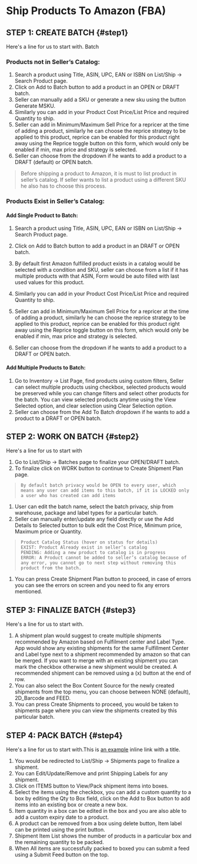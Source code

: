 # Ship Products To Amazon \(FBA\)

## STEP 1: CREATE BATCH {#step1}

Here's a line for us to start with. Batch

### Products not in Seller’s Catalog:

1. Search a product using Title, ASIN, UPC, EAN or ISBN on List/Ship → Search Product page.
2. Click on Add to Batch button to add a product in an OPEN or DRAFT batch.
3. Seller can manually add a SKU or generate a new sku using the button Generate MSKU.
4. Similarly you can add in your Product Cost Price/List Price and required Quantity to ship.
5. Seller can add in Minimum/Maximum Sell Price for a repricer at the time of adding a product, similarly he can choose the reprice strategy to be applied to this product, reprice can be enabled for this product right away using the Reprice toggle button on this form, which would only be enabled if min, max price and strategy is selected.
6. Seller can choose from the dropdown if he wants to add a product to a DRAFT \(default\) or OPEN batch.

> Before shipping a product to Amazon, it is must to list product in seller’s catalog. If seller wants to list a product using a different SKU he also has to choose this process.

### Products Exist in Seller’s Catalog:

#### Add Single Product to Batch:

1. Search a product using Title, ASIN, UPC, EAN or ISBN on List/Ship → Search Product page.
2. Click on Add to Batch button to add a product in an DRAFT or OPEN batch.

3. By default first Amazon fulfilled product exists in a catalog would be selected with a condition and SKU, seller can choose from a list if it has multiple products with that ASIN, Form would be auto filled with last used values for this product.

4. Similarly you can add in your Product Cost Price/List Price and required Quantity to ship.
5. Seller can add in Minimum/Maximum Sell Price for a repricer at the time of adding a product, similarly he can choose the reprice strategy to be applied to this product, reprice can be enabled for this product right away using the Reprice toggle button on this form, which would only be enabled if min, max price and strategy is selected.
6. Seller can choose from the dropdown if he wants to add a product to a DRAFT or OPEN batch.

#### Add Multiple Products to Batch:

1. Go to Inventory → List Page, find products using custom filters, Seller can select multiple products using checkbox, selected products would be preserved while you can change filters and select other products for the batch. You can view selected products anytime using the View Selected option, and clear selection using Clear Selection option.
2. Seller can choose from the Add To Batch dropdown if he wants to add a product to a DRAFT or OPEN batch.

## STEP 2: WORK ON BATCH {#step2}

Here's a line for us to start with  
1. Go to List/Ship → Batches page to finalize your OPEN/DRAFT batch.  
2. To finalize click on WORK button to continue to Create Shipment Plan page.

> ```
> By default batch privacy would be OPEN to every user, which means any user can add items to this batch, if it is LOCKED only a user who has created can add items
> ```

1. User can edit the batch name, select the batch privacy, ship from warehouse, package and label types for a particular batch.
2. Seller can manually enter/update any field directly or use the Add Details to Selected button to bulk edit the Cost Price, Minimum price, Maximum price or Quantity.

> ```
> Product Catalog Status (hover on status for details)
> EXIST: Product Already exist in seller’s catalog
> PENDING: Adding a new product to catalog is in progress
> ERROR: A Product cannot be added to seller’s catalog because of any error, you cannot go to next step without removing this product from the batch.
> ```

1. You can press Create Shipment Plan button to proceed, in case of errors you can see the errors on screen and you need to fix
   any errors mentioned.

## STEP 3: FINALIZE BATCH {#step3}

Here's a line for us to start with.  
1. A shipment plan would suggest to create multiple shipments recommended by Amazon based on Fulfilment center and Label Type. App would show any existing shipments for the same Fulfillment Center and Label type next to a shipment recommended by amazon so that can be merged. If you want to merge with an existing shipment you can mark the checkbox otherwise a new shipment would be created. A recommended shipment can be removed using a \(x\) button at the end of row.  
2. You can also select the Box Content Source for the newly created shipments from the top menu, you can choose between NONE \(default\), 2D\_Barcode and FEED.  
3. You can press Create Shipments to proceed, you would be taken to shipments page where you can view the shipments created by this particular  batch.

## STEP 4: PACK BATCH {#step4}

Here's a line for us to start with.This is [an example](http://example.com/ "Title") inline link with a title.

1. You would be redirected to List/Ship → Shipments page to finalize a shipment.
2. You can Edit/Update/Remove and print Shipping Labels for any shipment.
3. Click on ITEMS button to View/Pack shipment items into boxes.
4. Select the items using the checkbox, you can add a custom quantity to a box by editing the Qty to Box field, click on the Add to Box button to add items into an existing box or create a new box.
5. Item quantity in a box can be edited in the box and you are also able to add a custom expiry date to a product.
6. A product can be removed from a box using delete button, Item label can be printed using the print button.
7. Shipment Item List shows the number of products in a particular box and the remaining quantity to be packed.
8. When All items are successfully packed to boxed you can submit a feed using a Submit Feed button on the top.



